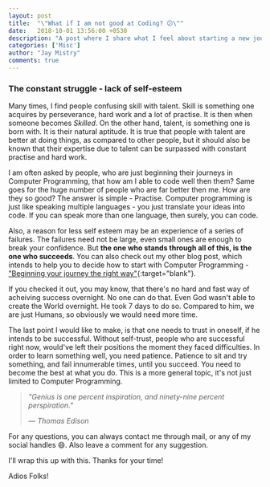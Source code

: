 ```yaml
---
layout: post
title:  "\"What if I am not good at Coding? 😕\""
date:   2018-10-01 13:56:00 +0530
description: "A post where I share what I feel about starting a new journey on learning something."
categories: ['Misc']
author: "Jay Mistry"
comments: true
---
```


### The constant struggle - lack of self-esteem
Many times, I find people confusing skill with talent. Skill is something one acquires by perseverance, hard work and a lot of practise. It is then when someone becomes _Skilled_. On the other hand, talent, is something one is born with. It is their natural aptitude. It is true that people with talent are better at doing things, as compared to other people, but it should also be known that their expertise due to talent can be surpassed with constant practise and hard work.

I am often asked by people, who are just beginning their journeys in Computer Programming, that how am I able to code well then them? Same goes for the huge number of people who are far better then me. How are they so good? The answer is simple - Practise. Computer programming is just like speaking multiple languages - you just translate your ideas into code. If you can speak more than one language, then surely, you can code. 

Also, a reason for less self esteem may be an experience of a series of failures. The failures need not be large, even small ones are enough to break your confidence. But **the one who stands through all of this, is the one who succeeds**. You can also check out my other blog post, which intends to help you to decide how to start with Computer Programming - ["Beginning your journey the right way"](/learn/coding/2018/09/04/beginning-your-journey-the-right-way.html){:target="blank"}.

If you checked it out, you may know, that there's no hard and fast way of acheiving success overnight. No one can do that. Even God wasn't able to create the World overnight. He took 7 days to do so. Compared to him, we are just Humans, so obviously we would need more time. 

The last point I would like to make, is that one needs to trust in oneself, if he intends to be successful. Without self-trust, people who are successful right now, would've left their positions the moment they faced difficulties. In order to learn something well, you need patience. Patience to sit and try something, and fail innumerable times, until you succeed. You need to become the best at what you do. This is a more general topic, it's not just limited to Computer Programming.

><i>"Genius is one percent inspiration, and ninety-nine percent perspiration."</i>
>
> &mdash; <cite>Thomas Edison</cite>

For any questions, you can always contact me through mail, or any of my social handles 😄. Also leave a comment for any suggestion.

I'll wrap this up with this. Thanks for your time!

Adios Folks!

